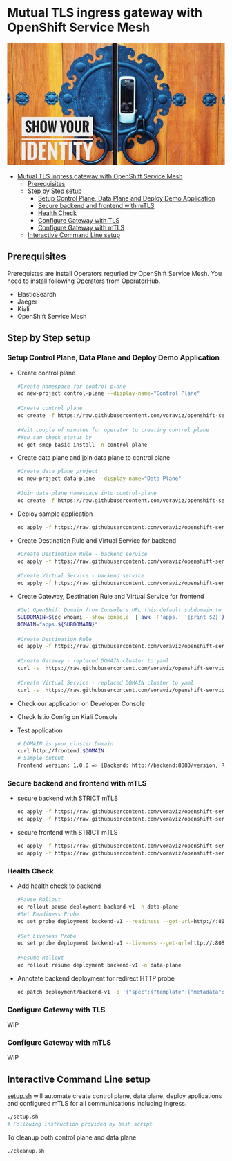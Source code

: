 # Mutual TLS ingress gateway with OpenShift Service Mesh

![banner](images/banner.jpg)
<!-- TOC -->

- [Mutual TLS ingress gateway with OpenShift Service Mesh](#mutual-tls-ingress-gateway-with-openshift-service-mesh)
  - [Prerequisites](#prerequisites)
  - [Step by Step setup](#step-by-step-setup)
    - [Setup Control Plane, Data Plane and Deploy Demo Application](#setup-control-plane-data-plane-and-deploy-demo-application)
    - [Secure backend and frontend with mTLS](#secure-backend-and-frontend-with-mtls)
    - [Health Check](#health-check)
    - [Configure Gateway with TLS](#configure-gateway-with-tls)
    - [Configure Gateway with mTLS](#configure-gateway-with-mtls)
  - [Interactive Command Line setup](#interactive-command-line-setup)

<!-- /TOC -->
## Prerequisites

Prerequistes are install Operators requried by OpenShift Service Mesh. You need to install following Operators from OperatorHub.

  - ElasticSearch
  - Jaeger
  - Kiali
  - OpenShift Service Mesh
  
## Step by Step setup

### Setup Control Plane, Data Plane and Deploy Demo Application
- Create control plane
  
  ```bash
  #Create namespace for control plane
  oc new-project control-plane --display-name="Control Plane"
  
  #Create control plane
  oc create -f https://raw.githubusercontent.com/voraviz/openshift-service-mesh-ingress-mtls/main/setup-ossm/smcp.yaml -n control-plane
  
  #Wait couple of minutes for operator to creating control plane
  #You can check status by
  oc get smcp basic-install -n control-plane
  ```
- Create data plane and join data plane to control plane

  ```bash
  #Create data plane project
  oc new-project data-plane --display-name="Data Plane"

  #Join data-plane namespace into control-plane
  oc create -f https://raw.githubusercontent.com/voraviz/openshift-service-mesh-istio-gateway/main/member-roll.yaml -n control-plane
  ```

- Deploy sample application

  ```bash
  oc apply -f https://raw.githubusercontent.com/voraviz/openshift-service-mesh-ingress-mtls/main/apps/deployment.yaml -n data-plane
  ```
- Create Destination Rule and Virtual Service for backend
  
  ```bash
  #Create Destination Rule - backend service
  oc apply -f https://raw.githubusercontent.com/voraviz/openshift-service-mesh-ingress-mtls/main/config/backend-destination-rule.yaml
  
  #Create Virtual Service - backend service
  oc apply -f https://raw.githubusercontent.com/voraviz/openshift-service-mesh-ingress-mtls/main/config/backend-virtual-service.yaml
  ```
- Create Gateway, Destination Rule and Virtual Service for frontend
  
  ```bash
  #Get OpenShift Domain from Console's URL this default subdomain to "apps"
  SUBDOMAIN=$(oc whoami --show-console  | awk -F'apps.' '{print $2}')
  DOMAIN="apps.${SUBDOMAIN}"

  #Create Destination Rule
  oc apply -f https://raw.githubusercontent.com/voraviz/openshift-service-mesh-ingress-mtls/main/config/frontend-destination-rule.yaml

  #Create Gateway - replaced DOMAIN cluster to yaml
  curl -s  https://raw.githubusercontent.com/voraviz/openshift-service-mesh-ingress-mtls/main/config/gateway.yaml|sed 's/DOMAIN/'"$DOMAIN"'/'| oc apply -f -

  #Create Virtual Service - replaced DOMAIN cluster to yaml
  curl -s  https://raw.githubusercontent.com/voraviz/openshift-service-mesh-ingress-mtls/main/config/frontend-virtual-service.yaml| sed 's/DOMAIN/'"$DOMAIN"'/' | oc apply -f -
  ```
- Check our application on Developer Console
- Check Istio Config on Kiali Console
- Test application
  
  ```bash
  # DOMAIN is your cluster Domain
  curl http://frontend.$DOMAIN
  # Sample output
  Frontend version: 1.0.0 => [Backend: http://backend:8080/version, Response: 200, Body: Backend version:v1, Response:200, Host:backend-v1-58ff89cccc-pchmp, Status:200, Message: ]
  ```

### Secure backend and frontend with mTLS
- secure backend with STRICT mTLS

  ```bash
  oc apply -f https://raw.githubusercontent.com/voraviz/openshift-service-mesh-ingress-mtls/main/config/backend-peer-authentication.yaml
  oc apply -f https://raw.githubusercontent.com/voraviz/openshift-service-mesh-ingress-mtls/main/config/backend-destination-rule-mtls.yaml
  ```
- secure frontend with STRICT mTLS
  
  ```bash
  oc apply -f https://raw.githubusercontent.com/voraviz/openshift-service-mesh-ingress-mtls/main/config/frontend-peer-authentication.yaml
  oc apply -f https://raw.githubusercontent.com/voraviz/openshift-service-mesh-ingress-mtls/main/config/frontend-destination-rule-mtls.yaml
  ```

### Health Check
- Add health check to backend
  
  ```bash
  #Pause Rollout
  oc rollout pause deployment backend-v1 -n data-plane
  #Set Readiness Probe
  oc set probe deployment backend-v1 --readiness --get-url=http://:8080/health/ready --failure-threshold=1 --initial-delay-seconds=5 --period-seconds=5 -n data-plane

  #Set Liveness Probe
  oc set probe deployment backend-v1 --liveness --get-url=http://:8080/health/live --failure-threshold=1 --initial-delay-seconds=5 --period-seconds=5 -n data-plane

  #Resume Rollout
  oc rollout resume deployment backend-v1 -n data-plane
  ```
- Annotate backend deployment for redirect HTTP probe
  
  ```bash
  oc patch deployment/backend-v1 -p '{"spec":{"template":{"metadata":{"annotations":{"sidecar.istio.io/rewriteAppHTTPProbers":"true"}}}}}'
  ```
  
### Configure Gateway with TLS
WIP

### Configure Gateway with mTLS
WIP

## Interactive Command Line setup
[setup.sh](setup.sh) will automate create control plane, data plane, deploy applications and configured mTLS for all communications including ingress. 


<!-- Secure Gateways is enabled by default for OpenShift Service Mesh 2.0 (Istio 1.6) -->

```bash
./setup.sh
# Following instruction provided by bash script
```

To cleanup both control plane and data plane

```bash
./cleanup.sh
```


<!-- ## Load Test with JMeter

JMeter with preconfigred truststore and keystore JKS already prepared.

Remark: Edit [run-test.sh](load-test/run-test.sh) to specified based installation path of JMeter to environment variable JMETER_BASE_PATH

```
cd load-test
./run-test.sh $$<hostname - without https> <threads> <loops>
# Example
# ./run-test.sh frontend-data-plane.apps.example.com 200 500
```

Sample reports generated from testresult.jtl

  - Aggregate report
  
    ![](images/jmeter-aggregate-report.png)

  - Summary report

    ![](images/jmeter-summary-report.png)

Graph in Kiali Console

![](images/sample-kiali.png)

You can check Grafana in Control Plane project workloads

![](images/sample-grafana.png) -->


<!-- ## Pod Liveness & Readiness

```bash
oc rollout pause deployment/backend-v1 
oc set probe deployment/backend-v1 --readiness --get-url=http://:8080/health/ready --failure-threshold=1 --initial-delay-seconds=5--period-seconds=5 
oc set probe deployment/backend-v1 --liveness --get-url=http://:8080/health/live --failure-threshold=1 --initial-delay-seconds=5 --period-seconds=5 
oc rollout resume deployment/backend-v1 
oc patch deployment/backend-v1 -p '{"spec":{"template":{"metadata":{"annotations":{"sidecar.istio.io/rewriteAppHTTPProbers":"true"}}}}}'
``` -->

<!-- Kiali
oc rollout pause deployment/backend-v1 
oc patch deployment/backend-v1 -p '{"spec":{"template":{"metadata":{"annotations":{"kiali.io/runtimes":"quarkus"}}}}}'
oc patch deployment/backend-v1 -p '{"spec":{"template":{"metadata":{"annotations":{"prometheus.io/scrape":"true"}}}}}'
oc patch deployment/backend-v1 -p '{"spec":{"template":{"metadata":{"annotations":{"prometheus.io/port":"8080"}}}}}'
oc patch deployment/backend-v1 -p '{"spec":{"template":{"metadata":{"annotations":{"prometheus.io/scheme":"http"}}}}}'
oc patch deployment/backend-v1 -p '{"spec":{"template":{"metadata":{"annotations":{"prometheus.io/path":"/metrics"}}}}}'
oc rollout resume deployment/backend-v1  -->
